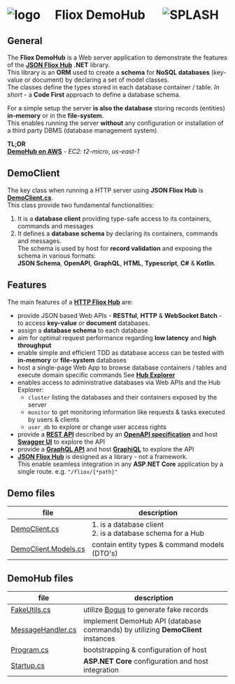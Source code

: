 

# ![logo](../docs/images/Json-Fliox.svg)     **Fliox DemoHub**      ![SPLASH](../docs/images/paint-splatter.svg)



## General

The **Fliox DemoHub** is a Web server application to demonstrate the features of the
[**JSON Fliox Hub**](https://github.com/friflo/Friflo.Json.Fliox#fliox-hub) **.NET** library.  
This library is an **ORM** used to create a **schema** for **NoSQL databases** (key-value or document) by
declaring a set of model classes.  
The classes define the types stored in each database container / table.
*In short* - a **Code First** approach to define a database schema.

For a simple setup the server **is also the database** storing records (entities) **in-memory** or in the **file-system**.  
This enables running the server **without** any configuration or installation of a third party DBMS (database management system).


**TL;DR**  
[**DemoHub on AWS**](http://ec2-174-129-178-18.compute-1.amazonaws.com/) - *EC2: t2-micro*, *us-east-1*


## DemoClient

The key class when running a HTTP server using **JSON Fliox Hub** is [**DemoClient.cs**](DemoClient.cs).  
This class provide two fundamental functionalities:
1. It is a **database client** providing type-safe access to its containers, commands and messages
2. It defines a **database schema** by declaring its containers, commands and messages.  
  The schema is used by host for **record validation** and exposing the schema in various formats:  
  **JSON Schema**, **OpenAPI**, **GraphQL**, **HTML**, **Typescript**, **C#** & **Kotlin**.


## Features
The main features of a [**HTTP Fliox Hub**](https://github.com/friflo/Friflo.Json.Fliox#host) are:
- provide JSON based Web APIs - **RESTful**, **HTTP** & **WebSocket Batch** - to access **key-value** or **document** databases.
- assign a **database schema** to each database
- aim for optimal request performance regarding **low latency** and **high throughput**
- enable simple and efficient TDD as database access can be tested with **in-memory** or **file-system** databases
- host a single-page Web App to browse database containers / tables and execute domain specific commands
  See [**Hub Explorer**](https://github.com/friflo/Friflo.Json.Fliox#explorer)
- enables access to administrative databases via Web APIs and the Hub Explorer:
  - `cluster` listing the databases and their containers exposed by the server
  - `monitor` to get monitoring information like requests & tasks executed by users & clients
  - `user_db` to explore or change user access rights
- provide a [**REST API**](https://en.wikipedia.org/wiki/Representational_state_transfer) described by an
  [**OpenAPI specification**](https://spec.openapis.org/oas/v3.0.0) and host [**Swagger UI**](https://swagger.io/tools/swagger-ui/)
  to explore the API
- provide a [**GraphQL API**](https://graphql.org/) and
  host [**GraphiQL**](https://github.com/graphql/graphiql) to explore the API
- [**JSON Fliox Hub**](https://github.com/friflo/Friflo.Json.Fliox#fliox-hub) is designed as a library - not a framework.  
  This enable seamless integration in any **ASP.NET Core** application by a single route. e.g. `"/fliox/{*path}"`
  

## Demo files

| file                                                   | description                                                     |
|--------------------------------------------------------|-----------------------------------------------------------------|
| [DemoClient.cs](../Client/DemoClient.cs)               | 1. is a database client <br/> 2. is a database schema for a Hub |
| [DemoClient.Models.cs](../Client/DemoClient.Models.cs) | contain entity types & command models (DTO's)                   |


## DemoHub files

| file                                   | description                                                                     |
|----------------------------------------|---------------------------------------------------------------------------------|
| [FakeUtils.cs](FakeUtils.cs)           | utilize [Bogus](https://github.com/bchavez/Bogus) to generate fake records      |
| [MessageHandler.cs](MessageHandler.cs) | implement DemoHub API (database commands) by utilizing **DemoClient** instances |
| [Program.cs](Program.cs)               | bootstrapping & configuration of host                                           |
| [Startup.cs](Startup.cs)               | **ASP.NET Core** configuration and host integration                             |
